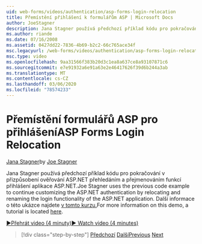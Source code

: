 ```yaml
---
uid: web-forms/videos/authentication/asp-forms-login-relocation
title: Přemístění přihlášení k formulářům ASP | Microsoft Docs
author: JoeStagner
description: Jana Stagner používá předchozí příklad kódu pro pokračování v přizpůsobení ověřování ASP.NET přehledáním a přejmenováním funkcí přihlášení ASP. N...
ms.author: riande
ms.date: 07/16/2008
ms.assetid: 0427dd22-7836-4b69-b2c2-66c765ace34f
msc.legacyurl: /web-forms/videos/authentication/asp-forms-login-relocation
msc.type: video
ms.openlocfilehash: 9aa31566f383b20d3c1ea8a637ce8a93107871c6
ms.sourcegitcommit: e7e91932a6e91a63e2e46417626f39d6b244a3ab
ms.translationtype: MT
ms.contentlocale: cs-CZ
ms.lasthandoff: 03/06/2020
ms.locfileid: "78574233"
---
```

# <a name="asp-forms-login-relocation"></a><span data-ttu-id="883d6-103">Přemístění formulářů ASP pro přihlášení</span><span class="sxs-lookup"><span data-stu-id="883d6-103">ASP Forms Login Relocation</span></span>

<span data-ttu-id="883d6-104">[Jana Stagner](https://github.com/JoeStagner)</span><span class="sxs-lookup"><span data-stu-id="883d6-104">by [Joe Stagner](https://github.com/JoeStagner)</span></span>

<span data-ttu-id="883d6-105">Jana Stagner používá předchozí příklad kódu pro pokračování v přizpůsobení ověřování ASP.NET přehledáním a přejmenováním funkcí přihlášení aplikace ASP.NET.</span><span class="sxs-lookup"><span data-stu-id="883d6-105">Joe Stagner uses the previous code example to continue customizing the ASP.NET authentication by relocating and renaming the login functionality of the ASP.NET application.</span></span> <span data-ttu-id="883d6-106">Další informace o této ukázce najdete [v tomto kurzu.](../../overview/older-versions-security/introduction/forms-authentication-configuration-and-advanced-topics-vb.md)</span><span class="sxs-lookup"><span data-stu-id="883d6-106">For more information on this demo, a tutorial is located [here](../../overview/older-versions-security/introduction/forms-authentication-configuration-and-advanced-topics-vb.md).</span></span>

[<span data-ttu-id="883d6-107">&#9654;Přehrát video (4 minuty)</span><span class="sxs-lookup"><span data-stu-id="883d6-107">&#9654; Watch video (4 minutes)</span></span>](https://channel9.msdn.com/Blogs/ASP-NET-Site-Videos/asp-forms-login-relocation)

> [!div class="step-by-step"]
> <span data-ttu-id="883d6-108">[Předchozí](how-to-setup-and-use-cookie-less-authentication-in-an-aspnet-application.md)
> [Další](forms-login-custom-key-configuration.md)</span><span class="sxs-lookup"><span data-stu-id="883d6-108">[Previous](how-to-setup-and-use-cookie-less-authentication-in-an-aspnet-application.md)
[Next](forms-login-custom-key-configuration.md)</span></span>
